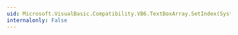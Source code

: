 ```yaml
---
uid: Microsoft.VisualBasic.Compatibility.VB6.TextBoxArray.SetIndex(System.Windows.Forms.TextBox,System.Int16)
internalonly: False
---
```

